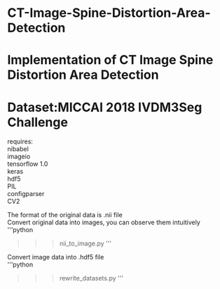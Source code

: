 # CT-Image-Spine-Distortion-Area-Detection
 Implementation of CT Image Spine Distortion Area Detection<br>
 ==
 Dataset:MICCAI 2018 IVDM3Seg Challenge<br>
 ==
 
 requires:<br>
 nibabel<br>
 imageio<br>
 tensorflow 1.0<br>
 keras<br>
 hdf5<br>
 PIL<br>
 configparser<br>
 CV2<br>
 
 The format of the original data is .nii file<br>
 Convert original data into images, you can observe them intuitively<br>
 '''python
 >>> nii_to_image.py 
 '''<br>
 
 Convert image data into .hdf5 file<br>
 '''python
 >>> rewrite_datasets.py
 '''<br>
 

